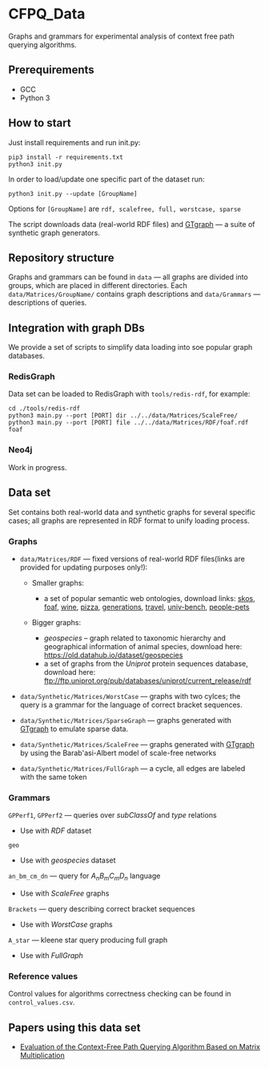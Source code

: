 # CFPQ_Data

Graphs and grammars for experimental analysis of context free path querying algorithms.

## Prerequirements
* GCC
* Python 3

## How to start

Just install requirements and run init.py: 

```
pip3 install -r requirements.txt
python3 init.py
```

In order to load/update one specific part of the dataset run:
```
python3 init.py --update [GroupName]
```
Options for ```[GroupName]``` are ```rdf, scalefree, full, worstcase, sparse```

The script downloads data (real-world RDF files) and [GTgraph](http://www.cse.psu.edu/~kxm85/software/GTgraph/) — a suite of synthetic graph generators.

## Repository structure

Graphs and grammars can be found in  ```data``` — all graphs are divided into groups, which are placed in different directories. Each ```data/Matrices/GroupName/``` contains graph descriptions and ```data/Grammars``` — descriptions of queries. 

## Integration with graph DBs

We provide a set of scripts to simplify data loading into soe popular graph databases.

### RedisGraph

Data set can be loaded to RedisGraph with ```tools/redis-rdf```, for example:
```
cd ./tools/redis-rdf
python3 main.py --port [PORT] dir ../../data/Matrices/ScaleFree/
python3 main.py --port [PORT] file ../../data/Matrices/RDF/foaf.rdf foaf
```

### Neo4j

Work in progress.

## Data set

Set contains both real-world data and synthetic graphs for several specific cases; all graphs are represented in RDF format to unify loading process.

### Graphs

- ```data/Matrices/RDF``` — fixed versions of real-world RDF files(links are provided for updating purposes only!):

   - Smaller graphs:
      - a set of popular semantic web ontologies, download links: [skos](https://www.w3.org/2009/08/skos-reference/skos.rdf), [foaf](http://xmlns.com/foaf/0.1/), [wine](https://www.w3.org/TR/owl-guide/wine.rdf), [pizza](https://protege.stanford.edu/ontologies/pizza/pizza.owl), [generations](http://www.owl-ontologies.com/generations.owl), [travel](https://protege.stanford.edu/ontologies/travel.owl), [univ-bench](http://swat.cse.lehigh.edu/onto/univ-bench.owl), [people-pets](http://owl.man.ac.uk/tutorial/people+pets.rdf)
  
  - Bigger graphs:
    - _geospecies_ – graph related to taxonomic hierarchy and geographical information of animal species, download here: <https://old.datahub.io/dataset/geospecies> 
    - a set of graphs from the _Uniprot_ protein sequences database, download here: <ftp://ftp.uniprot.org/pub/databases/uniprot/current_release/rdf>

- ```data/Synthetic/Matrices/WorstCase``` — graphs with two cylces; the query is a grammar for the language of correct bracket sequences.

- ```data/Synthetic/Matrices/SparseGraph``` — graphs generated with [GTgraph](http://www.cse.psu.edu/~kxm85/software/GTgraph/) to emulate sparse data.

- ```data/Synthetic/Matrices/ScaleFree``` — graphs generated with [GTgraph](http://www.cse.psu.edu/~kxm85/software/GTgraph/) by using the Barab\'asi-Albert model of scale-free networks

- ```data/Synthetic/Matrices/FullGraph``` — a cycle, all edges are labeled with the same token 

### Grammars

```GPPerf1```, ```GPPerf2``` — queries over _subClassOf_ and _type_ relations 
  - Use with _RDF_ dataset

```geo```
  - Use with _geospecies_ dataset

```an_bm_cm_dn``` — query for _A<sub>n</sub>B<sub>m</sub>C<sub>m</sub>D<sub>n</sub>_ language
  - Use with _ScaleFree_ graphs

```Brackets``` — query describing correct bracket sequences
  - Use with _WorstCase_ graphs

```A_star``` — kleene star query producing full graph
  - Use with _FullGraph_

### Reference values

Control values for algorithms correctness checking can be found in ```control_values.csv```.

## Papers using this data set

- [Evaluation of the Context-Free Path Querying Algorithm Based on Matrix Multiplication](https://dl.acm.org/citation.cfm?id=3328503)
